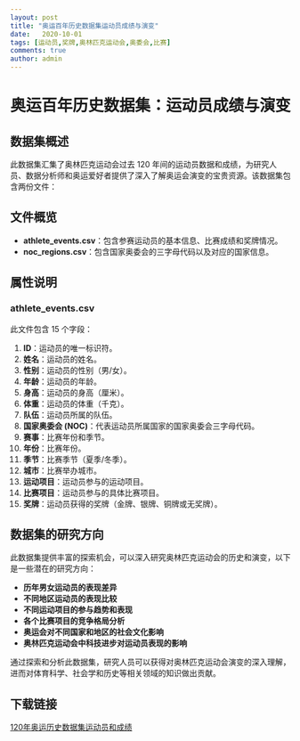 ```yaml
---
layout: post
title: "奥运百年历史数据集运动员成绩与演变"
date:   2020-10-01
tags: [运动员,奖牌,奥林匹克运动会,奥委会,比赛]
comments: true
author: admin
---
```

# 奥运百年历史数据集：运动员成绩与演变

## 数据集概述

此数据集汇集了奥林匹克运动会过去 120 年间的运动员数据和成绩，为研究人员、数据分析师和奥运爱好者提供了深入了解奥运会演变的宝贵资源。该数据集包含两份文件：

## 文件概览

- **athlete_events.csv**：包含参赛运动员的基本信息、比赛成绩和奖牌情况。
- **noc_regions.csv**：包含国家奥委会的三字母代码以及对应的国家信息。

## 属性说明

### athlete_events.csv

此文件包含 15 个字段：

1. **ID**：运动员的唯一标识符。
2. **姓名**：运动员的姓名。
3. **性别**：运动员的性别（男/女）。
4. **年龄**：运动员的年龄。
5. **身高**：运动员的身高（厘米）。
6. **体重**：运动员的体重（千克）。
7. **队伍**：运动员所属的队伍。
8. **国家奥委会 (NOC)**：代表运动员所属国家的国家奥委会三字母代码。
9. **赛事**：比赛年份和季节。
10. **年份**：比赛年份。
11. **季节**：比赛季节（夏季/冬季）。
12. **城市**：比赛举办城市。
13. **运动项目**：运动员参与的运动项目。
14. **比赛项目**：运动员参与的具体比赛项目。
15. **奖牌**：运动员获得的奖牌（金牌、银牌、铜牌或无奖牌）。

## 数据集的研究方向

此数据集提供丰富的探索机会，可以深入研究奥林匹克运动会的历史和演变，以下是一些潜在的研究方向：

- **历年男女运动员的表现差异**
- **不同地区运动员的表现比较**
- **不同运动项目的参与趋势和表现**
- **各个比赛项目的竞争格局分析**
- **奥运会对不同国家和地区的社会文化影响**
- **奥林匹克运动会中科技进步对运动员表现的影响**

通过探索和分析此数据集，研究人员可以获得对奥林匹克运动会演变的深入理解，进而对体育科学、社会学和历史等相关领域的知识做出贡献。

## 下载链接

[120年奥运历史数据集运动员和成绩](https://pan.quark.cn/s/5f09080a3699)
